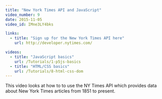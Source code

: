 ```yaml
---
title: "New York Times API and JavaScript"
video_number: 9
date: 2015-11-05
video_id: IMne3LY4bks

links:
  - title: "Sign up for the New York Times API here"
    url: http://developer.nytimes.com/

videos:
  - title: "JavaScript basics"
    url: /Tutorials/1-p5js-basics
  - title: "HTML/CSS basics"
    url: /Tutorials/8-html-css-dom
---
```


This video looks at how to to use the NY Times API which provides data about New York Times articles from 1851 to present.
